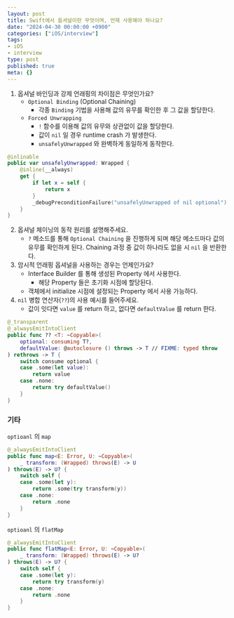 ```yaml
---
layout: post
title: Swift에서 옵셔널이란 무엇이며, 언제 사용해야 하나요?
date: "2024-04-30 00:00:00 +0900"
categories: ["iOS/interview"]
tags:
- iOS
- interview
type: post
published: true
meta: {}
---
```

1. 옵셔널 바인딩과 강제 언래핑의 차이점은 무엇인가요?
   - `Optional Binding` (Optional Chaining)
     - 각종 `Binding` 기법을 사용해 값의 유무를 확인한 후 그 값을 할당한다.    
   - `Forced Unwrapping`
     - `!` 함수를 이용해 값의 유무와 상관없이 값을 할당한다.
     - 값이 `nil` 일 경우 runtime crash 가 발생한다.
     - `unsafelyUnwrapped` 와 완벽하게 동일하게 동작한다.    
```swift
@inlinable
public var unsafelyUnwrapped: Wrapped {
    @inline(__always)
    get {
        if let x = self {
            return x
        } 
        _debugPreconditionFailure("unsafelyUnwrapped of nil optional")
    }
}
```  

2. 옵셔널 체이닝의 동작 원리를 설명해주세요.
   - `?` 메소드를 통해 `Optional Chaining` 을 진행하게 되며 해당 메소드마다 값의 유무를 확인하게 된다. Chaining 과정 중 값이 하나라도 없을 시 `nil` 을 반환한다. 
3. 암시적 언래핑 옵셔널을 사용하는 경우는 언제인가요?
   - Interface Builder 를 통해 생성된 Property 에서 사용한다.
     - 해당 Property 들은 초기화 시점에 할당된다.      
   - 객체에서 initialize 시점에 설정되는 Property 에서 사용 가능하다.
4. `nil` 병합 연산자(`??`)의 사용 예시를 들어주세요.
   - 값이 잇다면 `value` 를 return 하고, 없다면 `defaultValue` 를 return 한다.    
```swift
@_transparent
@_alwaysEmitIntoClient
public func ?? <T: ~Copyable>(
    optional: consuming T?,
    defaultValue: @autoclosure () throws -> T // FIXME: typed throw
) rethrows -> T {
    switch consume optional {
    case .some(let value):
        return value
    case .none:
        return try defaultValue()
    }
}
```  

### 기타
`optioanl` 의 `map`
```swift
@_alwaysEmitIntoClient
public func map<E: Error, U: ~Copyable>(
    _ transform: (Wrapped) throws(E) -> U
) throws(E) -> U? {
    switch self {
    case .some(let y):
        return .some(try transform(y))
    case .none:
        return .none
    }
}
```
`optioanl` 의 `flatMap`
```swift
@_alwaysEmitIntoClient
public func flatMap<E: Error, U: ~Copyable>(
    _ transform: (Wrapped) throws(E) -> U?
) throws(E) -> U? {
    switch self {
    case .some(let y):
        return try transform(y)
    case .none:
        return .none
    }
}
```

